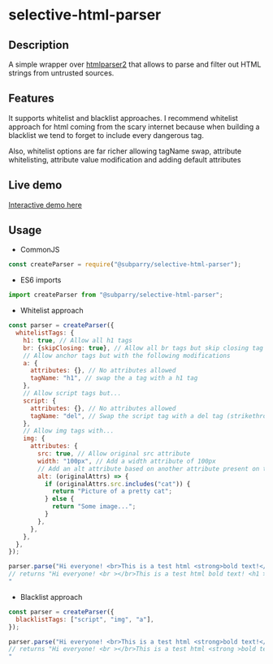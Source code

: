 # selective-html-parser

## Description

A simple wrapper over [htmlparser2](https://github.com/fb55/htmlparser2) that allows to parse and filter out HTML strings from untrusted sources.

## Features

It supports whitelist and blacklist approaches. I recommend whitelist approach for html coming from the scary internet because when building a blacklist we tend to forget to include every dangerous tag.

Also, whitelist options are far richer allowing tagName swap, attribute whitelisting, attribute value modification and adding default attributes

## Live demo

[Interactive demo here](https://selective-html-parser-demo.herokuapp.com/)

## Usage

- CommonJS

```javascript
const createParser = require("@subparry/selective-html-parser");
```

- ES6 imports

```javascript
import createParser from "@subparry/selective-html-parser";
```

- Whitelist approach

```javascript
const parser = createParser({
  whitelistTags: {
    h1: true, // Allow all h1 tags
    br: {skipClosing: true}, // Allow all br tags but skip closing tag
    // Allow anchor tags but with the following modifications
    a: {
      attributes: {}, // No attributes allowed
      tagName: "h1", // swap the a tag with a h1 tag
    },
    // Allow script tags but...
    script: {
      attributes: {}, // No attributes allowed
      tagName: "del", // Swap the script tag with a del tag (strikethrough)
    },
    // Allow img tags with...
    img: {
      attributes: {
        src: true, // Allow original src attribute
        width: "100px", // Add a width attribute of 100px
        // Add an alt attribute based on another attribute present on the original html
        alt: (originalAttrs) => {
          if (originalAttrs.src.includes("cat")) {
            return "Picture of a pretty cat";
          } else {
            return "Some image...";
          }
        },
      },
    },
  },
});

parser.parse("Hi everyone! <br>This is a test html <strong>bold text!</strong> <a href='www.google.com'>link to google </a><script>var a = 1 + 2</script> <img src='http://somesource.com/catimg.png' />")
// returns "Hi everyone! <br ></br>This is a test html bold text! <h1 >link to google </h1><del >var a = 1 + 2</del> <img src="http://somesource.com/catimg.png" width="100px" alt="Picture of a pretty cat"></img>
"
```

- Blacklist approach

```javascript
const parser = createParser({
  blacklistTags: ["script", "img", "a"],
});

parser.parse("Hi everyone! <br>This is a test html <strong>bold text!</strong> <a href='www.google.com'>link to google </a><script>var a = 1 + 2</script> <img src='http://somesource.com/catimg.png' />")
// returns "Hi everyone! <br ></br>This is a test html <strong >bold text!</strong> link to google var a = 1 + 2
"
```
